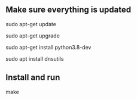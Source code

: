 ## Make sure everything is updated

sudo apt-get update

sudo apt-get upgrade

sudo apt-get install python3.8-dev

sudo apt install dnsutils

## Install and run

make 

